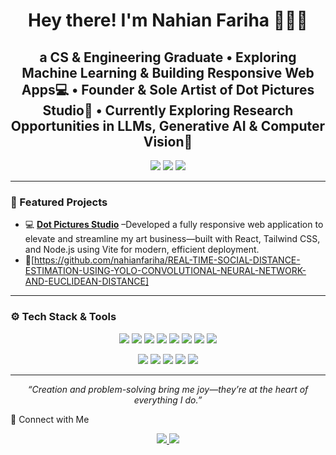 <h1 align="center">Hey there! I'm Nahian Fariha 👩‍🎓🌱</h1>
<h2 align="center"> a CS & Engineering Graduate • Exploring Machine Learning & Building Responsive Web Apps💻 • Founder & Sole Artist of Dot Pictures Studio🎨 • Currently Exploring Research Opportunities in LLMs, Generative AI & Computer Vision🔬</h2>  

<p align="center">
  <img src="https://img.shields.io/badge/Machine%20Learning-43B581?style=for-the-badge&logo=scikit-learn&logoColor=white" />
  <img src="https://img.shields.io/badge/Generative%20AI-7FDBFF?style=for-the-badge&logo=openai&logoColor=white" />
  <img src="https://img.shields.io/badge/Computer%20Vision-6495ED?style=for-the-badge&logo=opencv&logoColor=white" />
</p>

---

### 💼 Featured Projects

- 💻 [**Dot Pictures Studio**](nahianfariha/github.io/dotpicturesstudio) –Developed a fully responsive web application to elevate and streamline my art business—built with React, Tailwind CSS, and Node.js using Vite for modern, efficient deployment.
- 🤖[https://github.com/nahianfariha/REAL-TIME-SOCIAL-DISTANCE-ESTIMATION-USING-YOLO-CONVOLUTIONAL-NEURAL-NETWORK-AND-EUCLIDEAN-DISTANCE]


---

### ⚙️ Tech Stack & Tools

<p align="center">
  <!-- Web & Programming Languages -->
  <img src="https://img.shields.io/badge/Python-3776AB?style=flat&logo=python&logoColor=white" />
  <img src="https://img.shields.io/badge/C++-00599C?style=flat&logo=c%2B%2B&logoColor=white" />
  <img src="https://img.shields.io/badge/JavaScript-F7DF1E?style=flat&logo=javascript&logoColor=black" />
  <img src="https://img.shields.io/badge/React-61DAFB?style=flat&logo=react&logoColor=black" />
  <img src="https://img.shields.io/badge/TailwindCSS-38BDF8?style=flat&logo=tailwind-css&logoColor=white" />
  <img src="https://img.shields.io/badge/Vite-646CFF?style=flat&logo=vite&logoColor=white" />
  <img src="https://img.shields.io/badge/Node.js-339933?style=flat&logo=node.js&logoColor=white" />
  <img src="https://img.shields.io/badge/Bootstrap-7952B3?style=flat&logo=bootstrap&logoColor=white" />
</p>

<p align="center">
  <!-- Machine Learning & Data -->
  <img src="https://img.shields.io/badge/TensorFlow-FF6F00?style=flat&logo=tensorflow&logoColor=white" />
  <img src="https://img.shields.io/badge/PyTorch-EE4C2C?style=flat&logo=pytorch&logoColor=white" />
  <img src="https://img.shields.io/badge/Scikit--Learn-F7931E?style=flat&logo=scikit-learn&logoColor=white" />
  <img src="https://img.shields.io/badge/Pandas-150458?style=flat&logo=pandas&logoColor=white" />
  <img src="https://img.shields.io/badge/OpenCV-5C3EE8?style=flat&logo=opencv&logoColor=white" />
</p>

---

<p align="center">
  <em>“Creation and problem-solving bring me joy—they’re at the heart of everything I do.”</em>
</p>
🔗 Connect with Me
<p align="center">
  <a href="https://www.linkedin.com/in/nahian-fariha/" target="_blank">
    <img src="https://img.shields.io/badge/LinkedIn-0077B5?style=flat&logo=linkedin&logoColor=white" />
  </a>
  <a href="mailto:nahianfariha.work@gmail.com">
    <img src="https://img.shields.io/badge/Gmail-D14836?style=flat&logo=gmail&logoColor=white" />
  </a>
</p>

